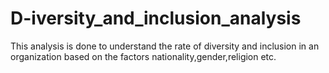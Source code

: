 # D-iversity_and_inclusion_analysis
This analysis is done to understand the rate of diversity and inclusion in an organization based on the factors nationality,gender,religion etc.
